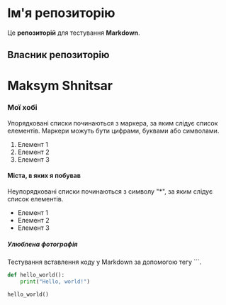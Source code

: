 # Ім'я репозиторію

Це **репозиторій** для тестування __Markdown__.

## Власник репозиторію

Maksym Shnitsar
======

### Мої хобі 

Упорядковані списки починаються з маркера, за яким слідує список елементів. Маркери можуть бути цифрами, буквами або символами.

1. Елемент 1
2. Елемент 2
3. Елемент 3

#### Міста, в яких я побував

Неупорядковані списки починаються з символу "*", за яким слідує список елементів.

* Елемент 1
* Елемент 2
* Елемент 3

##### Улюблена фотографія

Тестування вставлення коду у Markdown за допомогою тегу ```.




```python
def hello_world():
    print("Hello, world!")

hello_world()
